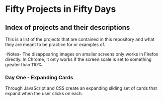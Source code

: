 # Fifty Projects in Fifty Days
## Index of projects and their descriptions

This is a list of the projects that are contained in this repository and what they are meant to be practice for or examples of.

-Notes-
The disappearing images on smaller screens only works in Firefox directly.  In Chrome, it only works if the screen scale is set to something greater than 110%

### Day One - Expanding Cards
Through JavaScript and CSS create an expanding sliding set of cards that expand when the user clicks on each.